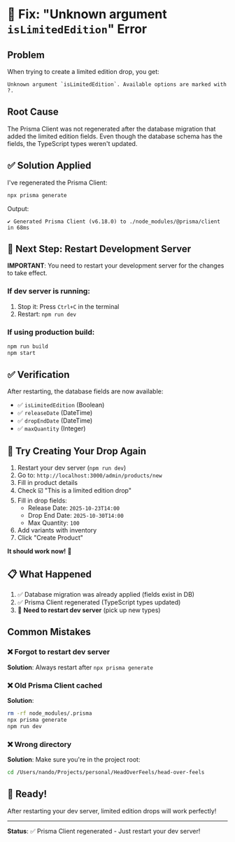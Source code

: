 # 🔧 Fix: "Unknown argument `isLimitedEdition`" Error

## Problem
When trying to create a limited edition drop, you get:
```
Unknown argument `isLimitedEdition`. Available options are marked with ?.
```

## Root Cause
The Prisma Client was not regenerated after the database migration that added the limited edition fields. Even though the database schema has the fields, the TypeScript types weren't updated.

## ✅ Solution Applied

I've regenerated the Prisma Client:
```bash
npx prisma generate
```

Output:
```
✔ Generated Prisma Client (v6.18.0) to ./node_modules/@prisma/client in 68ms
```

## 🔄 Next Step: Restart Development Server

**IMPORTANT**: You need to restart your development server for the changes to take effect.

### If dev server is running:
1. Stop it: Press `Ctrl+C` in the terminal
2. Restart: `npm run dev`

### If using production build:
```bash
npm run build
npm start
```

## ✅ Verification

After restarting, the database fields are now available:
- ✅ `isLimitedEdition` (Boolean)
- ✅ `releaseDate` (DateTime)
- ✅ `dropEndDate` (DateTime)  
- ✅ `maxQuantity` (Integer)

## 🎯 Try Creating Your Drop Again

1. Restart your dev server (`npm run dev`)
2. Go to: `http://localhost:3000/admin/products/new`
3. Fill in product details
4. Check ☑️ "This is a limited edition drop"
5. Fill in drop fields:
   - Release Date: `2025-10-23T14:00`
   - Drop End Date: `2025-10-30T14:00`
   - Max Quantity: `100`
6. Add variants with inventory
7. Click "Create Product"

**It should work now!** 🎉

## 📋 What Happened

1. ✅ Database migration was already applied (fields exist in DB)
2. ✅ Prisma Client regenerated (TypeScript types updated)
3. 🔄 **Need to restart dev server** (pick up new types)

## Common Mistakes

### ❌ Forgot to restart dev server
**Solution**: Always restart after `npx prisma generate`

### ❌ Old Prisma Client cached
**Solution**: 
```bash
rm -rf node_modules/.prisma
npx prisma generate
npm run dev
```

### ❌ Wrong directory
**Solution**: Make sure you're in the project root:
```bash
cd /Users/nando/Projects/personal/HeadOverFeels/head-over-feels
```

## 🚀 Ready!

After restarting your dev server, limited edition drops will work perfectly!

---

**Status**: ✅ Prisma Client regenerated - Just restart your dev server!
